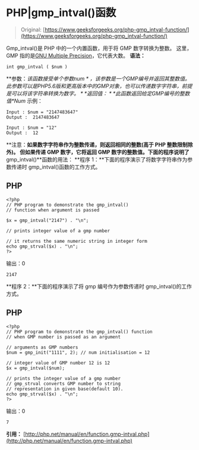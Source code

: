 # PHP|gmp_intval()函数

> Original: [https://www.geeksforgeeks.org/php-gmp_intval-function/](https://www.geeksforgeeks.org/php-gmp_intval-function/)

Gmp_intval()是 PHP 中的一个内置函数，用于将 GMP 数字转换为整数。 这里，GMP 指的是[GNU Multiple Precision](https://en.wikipedia.org/wiki/GNU_Multiple_Precision_Arithmetic_Library)，它代表大数。
**语法：**

```
int gmp_intval ( $num )
```

**参数：**该函数接受单个参数*$num*，该参数是一个 GMP 编号并返回其整数值。 此参数可以是 PHP 5.6 版和更高版本中的 GMP 对象，也可以传递数字字符串，前提是可以将该字符串转换为数字。
**返回值：**此函数返回给定 GMP 编号的整数值*$Num*
示例：

```
Input : $num = "2147483647"
Output :  2147483647

Input : $num = "12"
Output :  12
```

**注意：**如果数字字符串作为整数传递，则返回相同的整数(高于 PHP 整数限制除外)。 但如果传递 GMP 数字，它将返回 GMP 数字的整数值。下面的程序说明了**gmp_intval()**函数的用法：
**程序 1：**下面的程序演示了将数字字符串作为参数传递时 gmp_intval()函数的工作方式。

## PHP

```
<?php
// PHP program to demonstrate the gmp_intval()
// function when argument is passed

$x = gmp_intval("2147") . "\n";

// prints integer value of a gmp number

// it returns the same numeric string in integer form
echo gmp_strval($x) . "\n";
?>
```

输出：0

```
2147
```

**程序 2：**下面的程序演示了将 gmp 编号作为参数传递时 gmp_intval()的工作方式。

## PHP

```
<?php
// PHP program to demonstrate the gmp_intval() function
// when GMP number is passed as an argument

// arguments as GMP numbers
$num = gmp_init("1111", 2); // num initialisation = 12

// integer value of GMP number 12 is 12
$x = gmp_intval($num);

// prints the integer value of a gmp number
// gmp_strval converts GMP number to string
// representation in given base(default 10).
echo gmp_strval($x) . "\n";
?>
```

输出：0

```
7
```

**引用：**
[http://php.net/manual/en/function.gmp-intval.php](http://php.net/manual/en/function.gmp-intval.php)